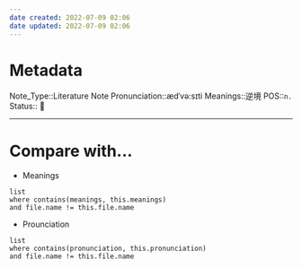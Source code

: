```yaml
---
date created: 2022-07-09 02:06
date updated: 2022-07-09 02:06
---
```


# Metadata

Note_Type::Literature Note
Pronunciation::ædˈvə:sɪti
Meanings::逆境
POS::`n.`
Status:: 👶

---

# Compare with...

- Meanings

```dataview
list
where contains(meanings, this.meanings)
and file.name != this.file.name
```

- Prounciation

```dataview
list
where contains(pronunciation, this.pronunciation)
and file.name != this.file.name
```
